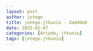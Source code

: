 ```yaml
---
layout: post
author: jotego
title: jotego.jtkunio - da8d0eb
date: 2025-02-07
categories: [Arcade, jtkunio]
tags: [jotego.jtkunio]
---
```


